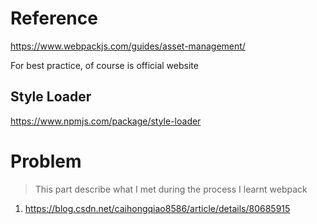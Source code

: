 # Reference
https://www.webpackjs.com/guides/asset-management/

For best practice, of course is official website

## Style Loader
https://www.npmjs.com/package/style-loader

# Problem
> This part describe what I met during the process I learnt webpack
1. https://blog.csdn.net/caihongqiao8586/article/details/80685915
